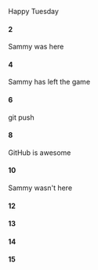 Happy Tuesday
#### 2
Sammy was here
#### 4
Sammy has left the game
#### 6
git push
#### 8
GitHub is awesome
#### 10
Sammy wasn't here
#### 12
#### 13
#### 14
#### 15
